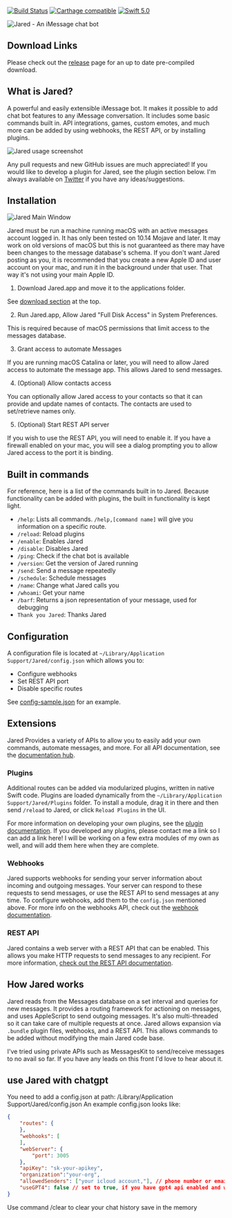 [![Build Status](https://travis-ci.org/ZekeSnider/Jared.svg?branch=master)](https://travis-ci.org/ZekeSnider/Jared)
[![Carthage compatible](https://img.shields.io/badge/Carthage-compatible-4BC51D.svg?style=flat)](https://github.com/Carthage/Carthage)
[![Swift 5.0](https://img.shields.io/badge/Swift-5.0-orange.svg?style=flat)](https://developer.apple.com/swift/)

<a name='Jared'/>

![Jared - An iMessage chat bot](/Documentation/Screenshots/JaredBanner.png)

<a name='Download'/>

## Download Links  
Please check out the [release](https://github.com/ZekeSnider/Jared/releases/latest) page for an up to date pre-compiled download.

## What is Jared?  
A powerful and easily extensible iMessage bot. It makes it possible to add chat bot features to any iMessage conversation. It includes some basic commands built in. API integrations, games, custom emotes, and much more can be added by using webhooks, the REST API, or by installing plugins. 

![Jared usage screenshot](/Documentation/Screenshots/Example.png)

Any pull requests and new GitHub issues are much appreciated! If you would like to develop a plugin for Jared, see the plugin section below. I'm always available on [Twitter](https://twitter.com/zekesnider) if you have any ideas/suggestions.

## Installation  
![Jared Main Window](/Documentation/Screenshots/MainWindow.png)

Jared must be run a machine running macOS with an active messages account logged in. It has only been tested on 10.14 Mojave and later. It may work on old versions of macOS but this is not guaranteed as there may have been changes to the message database's schema. If you don't want Jared posting as you, it is recommended that you create a new Apple ID and user account on your mac, and run it in the background under that user. That way it's not using your main Apple ID.

1. Download Jared.app and move it to the applications folder.  

See [download section](#Download) at the top. 

2. Run Jared.app, Allow Jared "Full Disk Access" in System Preferences.

This is required because of macOS permissions that limit access to the messages database. 

3. Grant access to automate Messages

If you are running macOS Catalina or later, you will need to allow Jared access to automate the message app. This allows Jared to send messages.

4. (Optional) Allow contacts access

You can optionally allow Jared access to your contacts so that it can provide and update names of contacts. The contacts are used to set/retrieve names only. 

5. (Optional) Start REST API server

If you wish to use the REST API, you will need to enable it. If you have a firewall enabled on your mac, you will see a dialog prompting you to allow Jared access to the port it is binding. 


## Built in commands
For reference, here is a list of the commands built in to Jared. Because functionality can be added with plugins, the built in functionality is kept light.

+ `/help`: Lists all commands. `/help,[command name]` will give you information on a specific route.
+ `/reload`: Reload plugins
+ `/enable`: Enables Jared
+ `/disable`: Disables Jared
+ `/ping`: Check if the chat bot is available
+ `/version`: Get the version of Jared running
+ `/send`: Send a message repeatedly
+ `/schedule`: Schedule messages
+ `/name`: Change what Jared calls you
+ `/whoami`: Get your name
+ `/barf`: Returns a json representation of your message, used for debugging
+ `Thank you Jared`: Thanks Jared


## Configuration  
A configuration file is located at `~/Library/Application Support/Jared/config.json` which allows you to:
+ Configure webhooks
+ Set REST API port
+ Disable specific routes

See [config-sample.json](Documentation/config-sample.json) for an example.

## Extensions
Jared Provides a variety of APIs to allow you to easily add your own commands, automate messages, and more. For all API documentation, see the [documentation hub](/Documentation).

### Plugins  
Additional routes can be added via modularized plugins, written in native Swift code. Plugins are loaded dynamically from the `~/Library/Application Support/Jared/Plugins` folder. To install a module, drag it in there and then send `/reload` to Jared, or click `Reload Plugins` in the UI.
  
For more information on developing your own plugins, see the [plugin documentation](Documentation/plugins.md). If you developed any plugins, please contact me a link so I can add a link here! I will be working on a few extra modules of my own as well, and will add them here when they are complete.

### Webhooks
Jared supports webhooks for sending your server information about incoming and outgoing messages. Your server can respond to these requests to send messages, or use the REST API to send messages at any time. To configure webhooks, add them to the `config.json` mentioned above. For more info on the webhooks API, check out the [webhook documentation](Documentation/webhooks.md).

### REST API
Jared contains a web server with a REST API that can be enabled. This allows you make HTTP requests to send messages to any recipient. For more information, [check out the REST API documentation](Documentation/restapi.md).

## How Jared works  
Jared reads from the Messages database on a set interval and queries for new messages. It provides a routing framework for actioning on messages, and uses AppleScript to send outgoing messages. It's also multi-threaded so it can take care of multiple requests at once. Jared allows expansion via `.bundle` plugin files, webhooks, and a REST API. This allows commands to be added without modifying the main Jared code base. 

I've tried using private APIs such as MessagesKit to send/receive messages to no avail so far. If you have any leads on this front I'd love to hear about it. 


## use Jared with chatgpt
You need to add a config.json at path: /Library/Application Support/Jared/config.json
An example config.json looks like:
```json
{
    "routes": {
    },
    "webhooks": [
    ],
    "webServer": {
        "port": 3005
    },
    "apiKey": "sk-your-apikey",
    "organization":"your-org",
    "allowedSenders": ["your icloud account,"], // phone number or email
    "useGPT4": false // set to true, if you have gpt4 api enabled and want to use it
}
```

Use command /clear to clear your chat history save in the memory